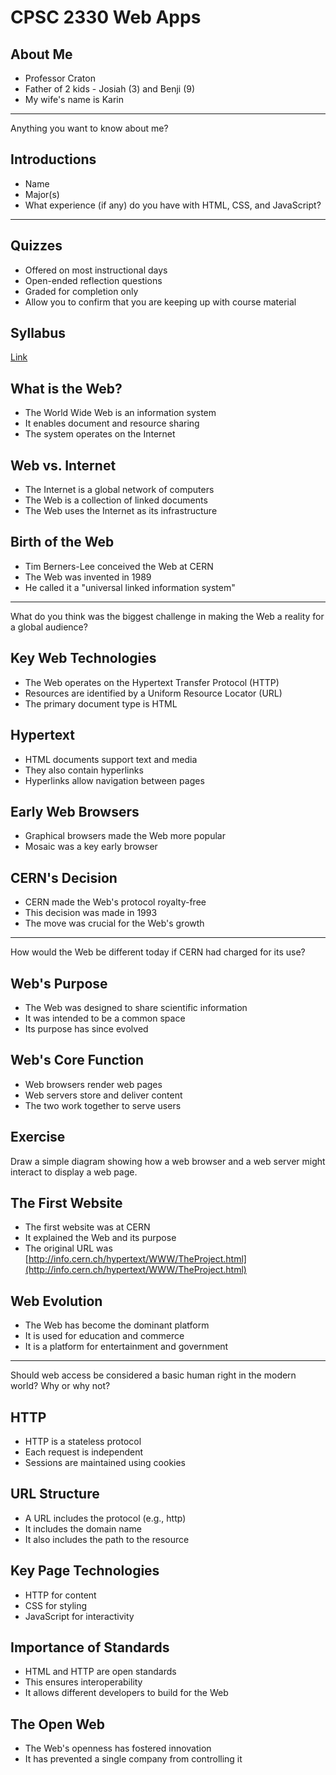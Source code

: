 CPSC 2330 Web Apps
==================

About Me
--------

- Professor Craton
- Father of 2 kids - Josiah (3) and Benji (9)
- My wife's name is Karin

---

Anything you want to know about me?

Introductions
-------------

- Name
- Major(s)
- What experience (if any) do you have with HTML, CSS, and JavaScript?

---

Quizzes
-------

- Offered on most instructional days
- Open-ended reflection questions
- Graded for completion only
- Allow you to confirm that you are keeping up with course material

Syllabus
--------

[Link](../syllabus.html)

## What is the Web?

- The World Wide Web is an information system
- It enables document and resource sharing
- The system operates on the Internet

## Web vs. Internet

- The Internet is a global network of computers
- The Web is a collection of linked documents
- The Web uses the Internet as its infrastructure

## Birth of the Web

- Tim Berners-Lee conceived the Web at CERN
- The Web was invented in 1989
- He called it a "universal linked information system"

-----

What do you think was the biggest challenge in making the Web a reality for a global audience?

## Key Web Technologies

- The Web operates on the Hypertext Transfer Protocol (HTTP)
- Resources are identified by a Uniform Resource Locator (URL)
- The primary document type is HTML

## Hypertext

- HTML documents support text and media
- They also contain hyperlinks
- Hyperlinks allow navigation between pages

## Early Web Browsers

- Graphical browsers made the Web more popular
- Mosaic was a key early browser

## CERN's Decision

- CERN made the Web's protocol royalty-free
- This decision was made in 1993
- The move was crucial for the Web's growth

-----

How would the Web be different today if CERN had charged for its use?

## Web's Purpose

- The Web was designed to share scientific information
- It was intended to be a common space
- Its purpose has since evolved

## Web's Core Function

- Web browsers render web pages
- Web servers store and deliver content
- The two work together to serve users

## Exercise

Draw a simple diagram showing how a web browser and a web server might interact to display a web page.

## The First Website

- The first website was at CERN
- It explained the Web and its purpose
- The original URL was [http://info.cern.ch/hypertext/WWW/TheProject.html](http://info.cern.ch/hypertext/WWW/TheProject.html)

## Web Evolution

- The Web has become the dominant platform
- It is used for education and commerce
- It is a platform for entertainment and government

-----

Should web access be considered a basic human right in the modern world? Why or why not?

## HTTP

- HTTP is a stateless protocol
- Each request is independent
- Sessions are maintained using cookies

## URL Structure

- A URL includes the protocol (e.g., http)
- It includes the domain name
- It also includes the path to the resource

## Key Page Technologies

- HTTP for content
- CSS for styling
- JavaScript for interactivity

## Importance of Standards

- HTML and HTTP are open standards
- This ensures interoperability
- It allows different developers to build for the Web

## The Open Web

- The Web's openness has fostered innovation
- It has prevented a single company from controlling it
